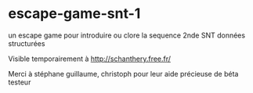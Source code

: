 # escape-game-snt-1
un escape game pour introduire ou clore la sequence 2nde SNT données structurées

Visible temporairement à http://schanthery.free.fr/

Merci à stéphane guillaume, christoph pour leur aide précieuse de béta testeur
